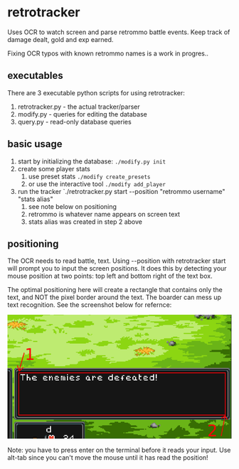 # retrotracker

Uses OCR to watch screen and parse retrommo battle events. Keep track of damage
dealt, gold and exp earned.

Fixing OCR typos with known retrommo names is a work in progres..

## executables
There are 3 executable python scripts for using retrotracker:
1. retrotracker.py - the actual tracker/parser
1. modify.py - queries for editing the database
1. query.py - read-only database queries

## basic usage
1. start by initializing the database: `./modify.py init`
1. create some player stats
    1. use preset stats `./modify create_presets`
    1. or use the interactive tool `./modify add_player`
1. run the tracker `./retrotracker.py start --position "retrommo username" "stats alias"
    1. see note below on positioning
    1. retrommo is whatever name appears on screen text
    1. stats alias was created in step 2 above


## positioning
The OCR needs to read battle, text. Using --position with retrotracker start
will prompt you to input the screen positions. It does this by detecting
your mouse position at two points: top left and bottom right of the text box.

The optimal positioning here will create a rectangle that contains only the
text, and NOT the pixel border around the text. The boarder can mess up text
recognition. See the screenshot below for refernce:

![positioning guide](screen_position.png "positioning guide")

Note: you have to press enter on the terminal before it reads your input.
Use alt-tab since you can't move the mouse until it has read the position!
